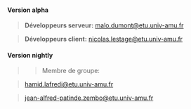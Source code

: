 
#### <i class="icon-refresh"></i> Version alpha

>**Développeurs serveur:** malo.dumont@etu.univ-amu.fr

>**Développeurs client:** nicolas.lestage@etu.univ-amu.fr


#### <i class="icon-refresh"></i> Version nightly

>> Membre de groupe:

>hamid.lafredi@etu.univ-amu.fr

>jean-alfred-patinde.zembo@etu.univ-amu.fr

>

>
